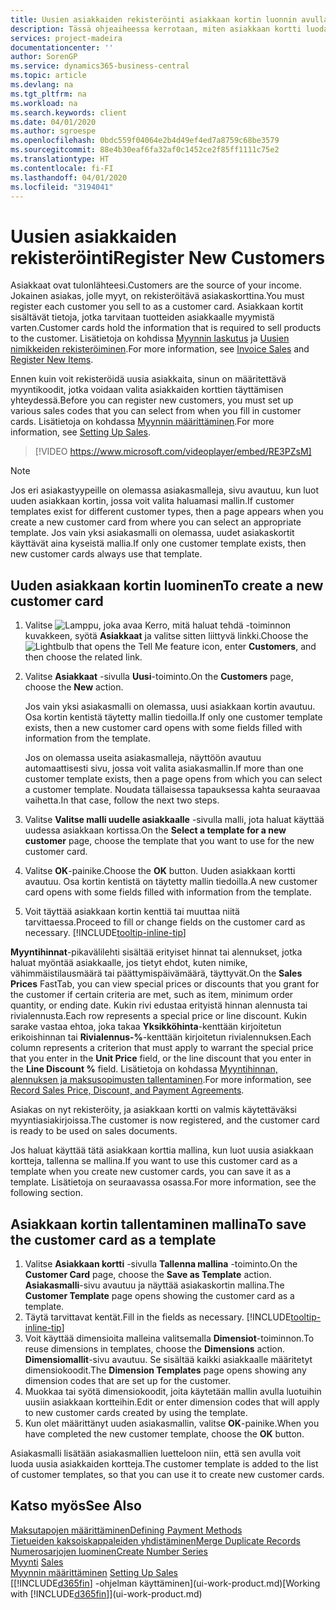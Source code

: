 ```yaml
---
title: Uusien asiakkaiden rekisteröinti asiakkaan kortin luonnin avulla | Microsoft Docs
description: Tässä ohjeaiheessa kerrotaan, miten asiakkaan kortti luodaan rekisteröimään tietoja kustakin uudesta asiakkaasta, jolle myyt.
services: project-madeira
documentationcenter: ''
author: SorenGP
ms.service: dynamics365-business-central
ms.topic: article
ms.devlang: na
ms.tgt_pltfrm: na
ms.workload: na
ms.search.keywords: client
ms.date: 04/01/2020
ms.author: sgroespe
ms.openlocfilehash: 0bdc559f04064e2b4d49ef4ed7a8759c68be3579
ms.sourcegitcommit: 88e4b30eaf6fa32af0c1452ce2f85ff1111c75e2
ms.translationtype: HT
ms.contentlocale: fi-FI
ms.lasthandoff: 04/01/2020
ms.locfileid: "3194041"
---
```

# <a name="register-new-customers"></a><span data-ttu-id="df74d-103">Uusien asiakkaiden rekisteröinti</span><span class="sxs-lookup"><span data-stu-id="df74d-103">Register New Customers</span></span>
<span data-ttu-id="df74d-104">Asiakkaat ovat tulonlähteesi.</span><span class="sxs-lookup"><span data-stu-id="df74d-104">Customers are the source of your income.</span></span> <span data-ttu-id="df74d-105">Jokainen asiakas, jolle myyt, on rekisteröitävä asiakaskorttina.</span><span class="sxs-lookup"><span data-stu-id="df74d-105">You must register each customer you sell to as a customer card.</span></span> <span data-ttu-id="df74d-106">Asiakkaan kortit sisältävät tietoja, jotka tarvitaan tuotteiden asiakkaalle myymistä varten.</span><span class="sxs-lookup"><span data-stu-id="df74d-106">Customer cards hold the information that is required to sell products to the customer.</span></span> <span data-ttu-id="df74d-107">Lisätietoja on kohdissa [Myynnin laskutus](sales-how-invoice-sales.md) ja [Uusien nimikkeiden rekisteröiminen](inventory-how-register-new-items.md).</span><span class="sxs-lookup"><span data-stu-id="df74d-107">For more information, see [Invoice Sales](sales-how-invoice-sales.md) and [Register New Items](inventory-how-register-new-items.md).</span></span>  

<span data-ttu-id="df74d-108">Ennen kuin voit rekisteröidä uusia asiakkaita, sinun on määritettävä myyntikoodit, jotka voidaan valita asiakkaiden korttien täyttämisen yhteydessä.</span><span class="sxs-lookup"><span data-stu-id="df74d-108">Before you can register new customers, you must set up various sales codes that you can select from when you fill in customer cards.</span></span> <span data-ttu-id="df74d-109">Lisätietoja on kohdassa [Myynnin määrittäminen](sales-setup-sales.md).</span><span class="sxs-lookup"><span data-stu-id="df74d-109">For more information, see [Setting Up Sales](sales-setup-sales.md).</span></span>

> [!VIDEO https://www.microsoft.com/videoplayer/embed/RE3PZsM]

> [!NOTE]  
> <span data-ttu-id="df74d-110">Jos eri asiakastyypeille on olemassa asiakasmalleja, sivu avautuu, kun luot uuden asiakkaan kortin, jossa voit valita haluamasi mallin.</span><span class="sxs-lookup"><span data-stu-id="df74d-110">If customer templates exist for different customer types, then a page appears when you create a new customer card from where you can select an appropriate template.</span></span> <span data-ttu-id="df74d-111">Jos vain yksi asiakasmalli on olemassa, uudet asiakaskortit käyttävät aina kyseistä mallia.</span><span class="sxs-lookup"><span data-stu-id="df74d-111">If only one customer template exists, then new customer cards always use that template.</span></span>  

## <a name="to-create-a-new-customer-card"></a><span data-ttu-id="df74d-112">Uuden asiakkaan kortin luominen</span><span class="sxs-lookup"><span data-stu-id="df74d-112">To create a new customer card</span></span>
1. <span data-ttu-id="df74d-113">Valitse ![Lamppu, joka avaa Kerro, mitä haluat tehdä -toiminnon](media/ui-search/search_small.png "Kerro, mitä haluat tehdä") kuvakkeen, syötä **Asiakkaat** ja valitse sitten liittyvä linkki.</span><span class="sxs-lookup"><span data-stu-id="df74d-113">Choose the ![Lightbulb that opens the Tell Me feature](media/ui-search/search_small.png "Tell me what you want to do") icon, enter **Customers**, and then choose the related link.</span></span>  
2. <span data-ttu-id="df74d-114">Valitse **Asiakkaat** -sivulla **Uusi**-toiminto.</span><span class="sxs-lookup"><span data-stu-id="df74d-114">On the **Customers** page, choose the **New** action.</span></span>

    <span data-ttu-id="df74d-115">Jos vain yksi asiakasmalli on olemassa, uusi asiakkaan kortin avautuu. Osa kortin kentistä täytetty mallin tiedoilla.</span><span class="sxs-lookup"><span data-stu-id="df74d-115">If only one customer template exists, then a new customer card opens with some fields filled with information from the template.</span></span>

    <span data-ttu-id="df74d-116">Jos on olemassa useita asiakasmalleja, näyttöön avautuu automaattisesti sivu, jossa voit valita asiakasmallin.</span><span class="sxs-lookup"><span data-stu-id="df74d-116">If more than one customer template exists, then a page opens from which you can select a customer template.</span></span> <span data-ttu-id="df74d-117">Noudata tällaisessa tapauksessa kahta seuraavaa vaihetta.</span><span class="sxs-lookup"><span data-stu-id="df74d-117">In that case, follow the next two steps.</span></span>
3. <span data-ttu-id="df74d-118">Valitse **Valitse malli uudelle asiakkaalle** -sivulla malli, jota haluat käyttää uudessa asiakkaan kortissa.</span><span class="sxs-lookup"><span data-stu-id="df74d-118">On the **Select a template for a new customer** page, choose the template that you want to use for the new customer card.</span></span>
4. <span data-ttu-id="df74d-119">Valitse **OK**-painike.</span><span class="sxs-lookup"><span data-stu-id="df74d-119">Choose the **OK** button.</span></span> <span data-ttu-id="df74d-120">Uuden asiakkaan kortti avautuu. Osa kortin kentistä on täytetty mallin tiedoilla.</span><span class="sxs-lookup"><span data-stu-id="df74d-120">A new customer card opens with some fields filled with information from the template.</span></span>  
5. <span data-ttu-id="df74d-121">Voit täyttää asiakkaan kortin kenttiä tai muuttaa niitä tarvittaessa.</span><span class="sxs-lookup"><span data-stu-id="df74d-121">Proceed to fill or change fields on the customer card as necessary.</span></span> [!INCLUDE[tooltip-inline-tip](includes/tooltip-inline-tip_md.md)]

<span data-ttu-id="df74d-122">**Myyntihinnat**-pikavälilehti sisältää erityiset hinnat tai alennukset, jotka haluat myöntää asiakkaalle, jos tietyt ehdot, kuten nimike, vähimmäistilausmäärä tai päättymispäivämäärä, täyttyvät.</span><span class="sxs-lookup"><span data-stu-id="df74d-122">On the **Sales Prices** FastTab, you can view special prices or discounts that you grant for the customer if certain criteria are met, such as item, minimum order quantity, or ending date.</span></span> <span data-ttu-id="df74d-123">Kukin rivi edustaa erityistä hinnan alennusta tai rivialennusta.</span><span class="sxs-lookup"><span data-stu-id="df74d-123">Each row represents a special price or line discount.</span></span> <span data-ttu-id="df74d-124">Kukin sarake vastaa ehtoa, joka takaa **Yksikköhinta**-kenttään kirjoitetun erikoishinnan tai **Rivialennus-%**-kenttään kirjoitetun rivialennuksen.</span><span class="sxs-lookup"><span data-stu-id="df74d-124">Each column represents a criterion that must apply to warrant the special price that you enter in the **Unit Price** field, or the line discount that you enter in the **Line Discount %** field.</span></span> <span data-ttu-id="df74d-125">Lisätietoja on kohdassa [Myyntihinnan, alennuksen ja maksusopimusten tallentaminen](sales-how-record-sales-price-discount-payment-agreements.md).</span><span class="sxs-lookup"><span data-stu-id="df74d-125">For more information, see [Record Sales Price, Discount, and Payment Agreements](sales-how-record-sales-price-discount-payment-agreements.md).</span></span>

<span data-ttu-id="df74d-126">Asiakas on nyt rekisteröity, ja asiakkaan kortti on valmis käytettäväksi myyntiasiakirjoissa.</span><span class="sxs-lookup"><span data-stu-id="df74d-126">The customer is now registered, and the customer card is ready to be used on sales documents.</span></span>

<span data-ttu-id="df74d-127">Jos haluat käyttää tätä asiakkaan korttia mallina, kun luot uusia asiakkaan kortteja, tallenna se mallina.</span><span class="sxs-lookup"><span data-stu-id="df74d-127">If you want to use this customer card as a template when you create new customer cards, you can save it as a template.</span></span> <span data-ttu-id="df74d-128">Lisätietoja on seuraavassa osassa.</span><span class="sxs-lookup"><span data-stu-id="df74d-128">For more information, see the following section.</span></span>

## <a name="to-save-the-customer-card-as-a-template"></a><span data-ttu-id="df74d-129">Asiakkaan kortin tallentaminen mallina</span><span class="sxs-lookup"><span data-stu-id="df74d-129">To save the customer card as a template</span></span>
1. <span data-ttu-id="df74d-130">Valitse **Asiakkaan kortti** -sivulla **Tallenna mallina** -toiminto.</span><span class="sxs-lookup"><span data-stu-id="df74d-130">On the **Customer Card** page, choose the **Save as Template** action.</span></span> <span data-ttu-id="df74d-131">**Asiakasmalli**-sivu avautuu ja näyttää asiakaskortin mallina.</span><span class="sxs-lookup"><span data-stu-id="df74d-131">The **Customer Template** page opens showing the customer card as a template.</span></span>
2. <span data-ttu-id="df74d-132">Täytä tarvittavat kentät.</span><span class="sxs-lookup"><span data-stu-id="df74d-132">Fill in the fields as necessary.</span></span> [!INCLUDE[tooltip-inline-tip](includes/tooltip-inline-tip_md.md)]
3. <span data-ttu-id="df74d-133">Voit käyttää dimensioita malleina valitsemalla **Dimensiot**-toiminnon.</span><span class="sxs-lookup"><span data-stu-id="df74d-133">To reuse dimensions in templates, choose the **Dimensions** action.</span></span> <span data-ttu-id="df74d-134">**Dimensiomallit**-sivu avautuu. Se sisältää kaikki asiakkaalle määritetyt dimensiokoodit.</span><span class="sxs-lookup"><span data-stu-id="df74d-134">The **Dimension Templates** page opens showing any dimension codes that are set up for the customer.</span></span>
4. <span data-ttu-id="df74d-135">Muokkaa tai syötä dimensiokoodit, joita käytetään mallin avulla luotuihin uusiin asiakkaan kortteihin.</span><span class="sxs-lookup"><span data-stu-id="df74d-135">Edit or enter dimension codes that will apply to new customer cards created by using the template.</span></span>  
5. <span data-ttu-id="df74d-136">Kun olet määrittänyt uuden asiakasmallin, valitse **OK**-painike.</span><span class="sxs-lookup"><span data-stu-id="df74d-136">When you have completed the new customer template, choose the **OK** button.</span></span>

<span data-ttu-id="df74d-137">Asiakasmalli lisätään asiakasmallien luetteloon niin, että sen avulla voit luoda uusia asiakkaiden kortteja.</span><span class="sxs-lookup"><span data-stu-id="df74d-137">The customer template is added to the list of customer templates, so that you can use it to create new customer cards.</span></span>

## <a name="see-also"></a><span data-ttu-id="df74d-138">Katso myös</span><span class="sxs-lookup"><span data-stu-id="df74d-138">See Also</span></span>
[<span data-ttu-id="df74d-139">Maksutapojen määrittäminen</span><span class="sxs-lookup"><span data-stu-id="df74d-139">Defining Payment Methods</span></span>](finance-payment-methods.md)  
[<span data-ttu-id="df74d-140">Tietueiden kaksoiskappaleiden yhdistäminen</span><span class="sxs-lookup"><span data-stu-id="df74d-140">Merge Duplicate Records</span></span>](sales-how-merge-duplicate-records.md)  
[<span data-ttu-id="df74d-141">Numerosarjojen luominen</span><span class="sxs-lookup"><span data-stu-id="df74d-141">Create Number Series</span></span>](ui-create-number-series.md)  
<span data-ttu-id="df74d-142">[Myynti](sales-manage-sales.md)  </span><span class="sxs-lookup"><span data-stu-id="df74d-142">[Sales](sales-manage-sales.md)  </span></span>  
<span data-ttu-id="df74d-143">[Myynnin määrittäminen](sales-setup-sales.md)  </span><span class="sxs-lookup"><span data-stu-id="df74d-143">[Setting Up Sales](sales-setup-sales.md)  </span></span>  
<span data-ttu-id="df74d-144">[[!INCLUDE[d365fin](includes/d365fin_md.md)] -ohjelman käyttäminen](ui-work-product.md)</span><span class="sxs-lookup"><span data-stu-id="df74d-144">[Working with [!INCLUDE[d365fin](includes/d365fin_md.md)]](ui-work-product.md)</span></span>

